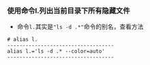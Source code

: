 ### 使用命令l.列出当前目录下所有隐藏文件
- 命令`l.`其实是`"ls -d .*"`命令的别名，查看方法
```
# alias l.
-----------------------------------
alias l.='ls -d .* --color=auto'
-----------------------------------
```

